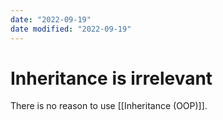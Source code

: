 ```yaml
---
date: "2022-09-19"
date modified: "2022-09-19"
---
```

# Inheritance is irrelevant
There is no reason to use [[Inheritance (OOP)]].